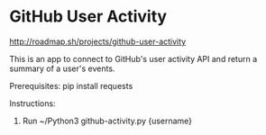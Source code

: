 # GitHub User Activity
http://roadmap.sh/projects/github-user-activity

This is an app to connect to GitHub's user activity API and return a summary of a user's events.

Prerequisites:
pip install requests

Instructions:
1. Run ~/Python3 github-activity.py {username}

